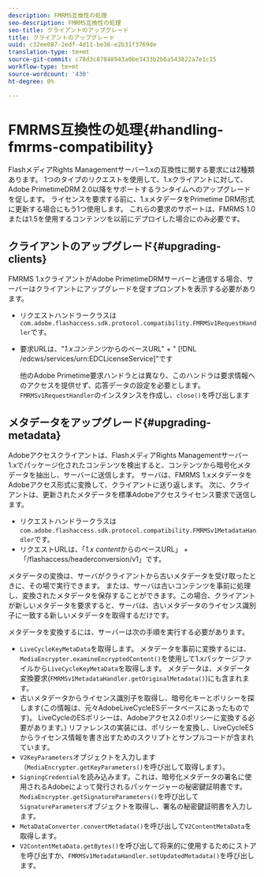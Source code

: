 ```yaml
---
description: FMRMS互換性の処理
seo-description: FMRMS互換性の処理
seo-title: クライアントのアップグレード
title: クライアントのアップグレード
uuid: c32ee087-2edf-4d11-be36-e2b31f3769de
translation-type: tm+mt
source-git-commit: c78d3c87848943a0be3433b2b6a543822a7e1c15
workflow-type: tm+mt
source-wordcount: '430'
ht-degree: 0%

---
```



# FMRMS互換性の処理{#handling-fmrms-compatibility}

FlashメディアRights Managementサーバー1.xの互換性に関する要求には2種類あります。 1つのタイプのリクエストを使用して、1.xクライアントに対して、Adobe PrimetimeDRM 2.0以降をサポートするランタイムへのアップグレードを促します。 ライセンスを要求する前に、1.xメタデータをPrimetime DRM形式に更新する場合にもう1つ使用します。 これらの要求のサポートは、FMRMS 1.0または1.5を使用するコンテンツを以前にデプロイした場合にのみ必要です。

## クライアントのアップグレード{#upgrading-clients}

FMRMS 1.xクライアントがAdobe PrimetimeDRMサーバーと通信する場合、サーバーはクライアントにアップグレードを促すプロンプトを表示する必要があります。

* リクエストハンドラークラスは`com.adobe.flashaccess.sdk.protocol.compatibility.FMRMSv1RequestHandler`です。
* 要求URLは、&quot;*1.xコンテンツ*&#x200B;からのベースURL&quot; + &quot; [!DNL /edcws/services/urn:EDCLicenseService]&quot;です

   他のAdobe Primetime要求ハンドラとは異なり、このハンドラは要求情報へのアクセスを提供せず、応答データの設定を必要とします。 `FMRMSv1RequestHandler`のインスタンスを作成し、`close()`を呼び出します

## メタデータをアップグレード{#upgrading-metadata}

Adobeアクセスクライアントは、FlashメディアRights Managementサーバー1.xでパッケージ化されたコンテンツを検出すると、コンテンツから暗号化メタデータを抽出し、サーバーに送信します。 サーバは、FMRMS 1.xメタデータをAdobeアクセス形式に変換して、クライアントに送り返します。 次に、クライアントは、更新されたメタデータを標準Adobeアクセスライセンス要求で送信します。

* リクエストハンドラークラスは`com.adobe.flashaccess.sdk.protocol.compatibility.FMRMSv1MetadataHandler`です。
* リクエストURLは、「*1.x content*&#x200B;からのベースURL」 +「/flashaccess/headerconversion/v1」です。

メタデータの変換は、サーバがクライアントから古いメタデータを受け取ったときに、その場で実行できます。 または、サーバは古いコンテンツを事前に処理し、変換されたメタデータを保存することができます。この場合、クライアントが新しいメタデータを要求すると、サーバは、古いメタデータのライセンス識別子に一致する新しいメタデータを取得するだけです。

メタデータを変換するには、サーバーは次の手順を実行する必要があります。

* `LiveCycleKeyMetaData`を取得します。 メタデータを事前に変換するには、`MediaEncrypter.examineEncryptedContent()`を使用して1.xパッケージファイルから`LiveCycleKeyMetaData`を取得します。 メタデータは、メタデータ変換要求(`FMRMSv1MetadataHandler.getOriginalMetadata()`)にも含まれます。
* 古いメタデータからライセンス識別子を取得し、暗号化キーとポリシーを探します(この情報は、元々AdobeLiveCycleESデータベースにあったものです)。 LiveCycleのESポリシーは、Adobeアクセス2.0ポリシーに変換する必要があります。) リファレンスの実装には、ポリシーを変換し、LiveCycleESからライセンス情報を書き出すためのスクリプトとサンプルコードが含まれています。
* `V2KeyParameters`オブジェクトを入力します（`MediaEncrypter.getKeyParameters()`を呼び出して取得します）。
* `SigningCredential`を読み込みます。これは、暗号化メタデータの署名に使用されるAdobeによって発行されるパッケージャーの秘密鍵証明書です。 `MediaEncrypter.getSignatureParameters()`を呼び出して`SignatureParameters`オブジェクトを取得し、署名の秘密鍵証明書を入力します。
* `MetaDataConverter.convertMetadata()`を呼び出して`V2ContentMetaData`を取得します。
* `V2ContentMetaData.getBytes()`を呼び出して将来的に使用するためにストアを呼び出すか、`FMRMSv1MetadataHandler.setUpdatedMetadata()`を呼び出します。